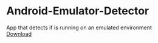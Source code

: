 # Android-Emulator-Detector
App that detects if is running on an emulated environment\
[Download](https://github.com/felHR85/Android-Emulator-Detector/releases/download/1.0/app-release.apk)
